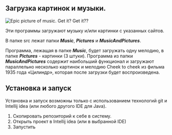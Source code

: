 ## Загрузка картинок и музыки.
![Epic picture of music. Get it? Get it??](https://user-images.githubusercontent.com/77570081/145388769-1b43182f-5a2b-48ce-8db8-bdf2dc40532d.jpg)


Эти программы загружают музыку и/или картинки с указанных сайтов. 

В папке src лежат папки _**Music**_, _**Pictures**_ и _**MusicAndPictures**_.

Программа, лежащая в папке _**Music**_, будет загружать одну мелодию, в папке _**Pictures**_ - картинки (3 штуки). Программа из папки _**MusicAndPictures**_ содержит наибольший функционал и загружают параллельно несколько картинок и мелодию Cheek to cheek из фильма 1935 года «Цилиндр», которая после загрузки будет воспроизведена. 

## Установка и запуск

Установка и запуск возможны только с использованием технологий git и Intellij idea (или любого другого IDE для Java).

1. Скопировать репозиторий к себе в систему.
2. Открыть проект в Intellij idea (или в выбранной IDE)
3. Запустить
